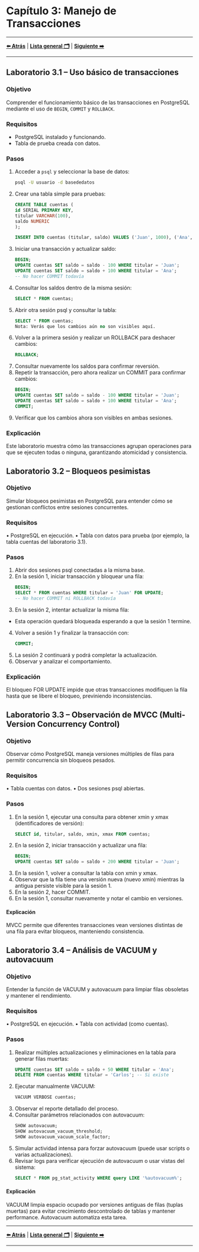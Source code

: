 # Capítulo 3: Manejo de Transacciones

---

**[⬅️ Atrás](https://netec-mx.github.io/POSTSQL_ADV/Cap%C3%ADtulo2/)** | **[Lista general 🗂️](https://netec-mx.github.io/POSTSQL_ADV/)** | **[Siguiente ➡️](https://netec-mx.github.io/POSTSQL_ADV/Cap%C3%ADtulo4/)**

---

## Laboratorio 3.1 – Uso básico de transacciones

### Objetivo  
Comprender el funcionamiento básico de las transacciones en PostgreSQL mediante el uso de `BEGIN`, `COMMIT` y `ROLLBACK`.

### Requisitos  
- PostgreSQL instalado y funcionando.  
- Tabla de prueba creada con datos.

### Pasos

1. Acceder a `psql` y seleccionar la base de datos:
   ```bash
   psql -U usuario -d basededatos
2.	Crear una tabla simple para pruebas:
    ```sql
    CREATE TABLE cuentas (
    id SERIAL PRIMARY KEY,
    titular VARCHAR(100),
    saldo NUMERIC
    );

    INSERT INTO cuentas (titular, saldo) VALUES ('Juan', 1000), ('Ana', 1500);
3.	Iniciar una transacción y actualizar saldo:
    ```sql
    BEGIN;
    UPDATE cuentas SET saldo = saldo - 100 WHERE titular = 'Juan';
    UPDATE cuentas SET saldo = saldo + 100 WHERE titular = 'Ana';
    -- No hacer COMMIT todavía
4.	Consultar los saldos dentro de la misma sesión:
    ```sql
    SELECT * FROM cuentas;
5.	Abrir otra sesión psql y consultar la tabla:
    ```sql
    SELECT * FROM cuentas;
    Nota: Verás que los cambios aún no son visibles aquí.
6.	Volver a la primera sesión y realizar un ROLLBACK para deshacer cambios:
    ```sql
    ROLLBACK;
7.	Consultar nuevamente los saldos para confirmar reversión.
8.	Repetir la transacción, pero ahora realizar un COMMIT para confirmar cambios:
    ```sql
    BEGIN;
    UPDATE cuentas SET saldo = saldo - 100 WHERE titular = 'Juan';
    UPDATE cuentas SET saldo = saldo + 100 WHERE titular = 'Ana';
    COMMIT;
9.	Verificar que los cambios ahora son visibles en ambas sesiones.

### Explicación
Este laboratorio muestra cómo las transacciones agrupan operaciones para que se ejecuten todas o ninguna, garantizando atomicidad y consistencia.

## Laboratorio 3.2 – Bloqueos pesimistas
### Objetivo
Simular bloqueos pesimistas en PostgreSQL para entender cómo se gestionan conflictos entre sesiones concurrentes.
### Requisitos
•	PostgreSQL en ejecución.
•	Tabla con datos para prueba (por ejemplo, la tabla cuentas del laboratorio 3.1).
### Pasos
1.	Abrir dos sesiones psql conectadas a la misma base.
2.	En la sesión 1, iniciar transacción y bloquear una fila:
    ```sql
    BEGIN;
    SELECT * FROM cuentas WHERE titular = 'Juan' FOR UPDATE;
    -- No hacer COMMIT ni ROLLBACK todavía
3.	En la sesión 2, intentar actualizar la misma fila:
- Esta operación quedará bloqueada esperando a que la sesión 1 termine.
4.	Volver a sesión 1 y finalizar la transacción con:
    ```sql
    COMMIT;
5.	La sesión 2 continuará y podrá completar la actualización.
6.	Observar y analizar el comportamiento.
### Explicación
El bloqueo FOR UPDATE impide que otras transacciones modifiquen la fila hasta que se libere el bloqueo, previniendo inconsistencias.

## Laboratorio 3.3 – Observación de MVCC (Multi-Version Concurrency Control)
### Objetivo
Observar cómo PostgreSQL maneja versiones múltiples de filas para permitir concurrencia sin bloqueos pesados.
### Requisitos
•	Tabla cuentas con datos.
•	Dos sesiones psql abiertas.
### Pasos
1.	En la sesión 1, ejecutar una consulta para obtener xmin y xmax (identificadores de versión):
    ```sql
    SELECT id, titular, saldo, xmin, xmax FROM cuentas;
2.	En la sesión 2, iniciar transacción y actualizar una fila:
    ```sql
    BEGIN;
    UPDATE cuentas SET saldo = saldo + 200 WHERE titular = 'Juan';
3.	En la sesión 1, volver a consultar la tabla con xmin y xmax.
4.	Observar que la fila tiene una versión nueva (nuevo xmin) mientras la antigua persiste visible para la sesión 1.
5.	En la sesión 2, hacer COMMIT.
6.	En la sesión 1, consultar nuevamente y notar el cambio en versiones.
#### Explicación
MVCC permite que diferentes transacciones vean versiones distintas de una fila para evitar bloqueos, manteniendo consistencia.


## Laboratorio 3.4 – Análisis de VACUUM y autovacuum
### Objetivo
Entender la función de VACUUM y autovacuum para limpiar filas obsoletas y mantener el rendimiento.
### Requisitos
•	PostgreSQL en ejecución.
•	Tabla con actividad (como cuentas).
### Pasos
1.	Realizar múltiples actualizaciones y eliminaciones en la tabla para generar filas muertas:
    ```sql
    UPDATE cuentas SET saldo = saldo + 50 WHERE titular = 'Ana';
    DELETE FROM cuentas WHERE titular = 'Carlos'; -- Si existe
2.	Ejecutar manualmente VACUUM:
    ```sql
    VACUUM VERBOSE cuentas;
3.	Observar el reporte detallado del proceso.
4.	Consultar parámetros relacionados con autovacuum:
    ```sql
    SHOW autovacuum;
    SHOW autovacuum_vacuum_threshold;
    SHOW autovacuum_vacuum_scale_factor;
5.	Simular actividad intensa para forzar autovacuum (puede usar scripts o varias actualizaciones).
6.	Revisar logs para verificar ejecución de autovacuum o usar vistas del sistema:
    ```sql
    SELECT * FROM pg_stat_activity WHERE query LIKE '%autovacuum%';

#### Explicación
VACUUM limpia espacio ocupado por versiones antiguas de filas (tuplas muertas) para evitar crecimiento descontrolado de tablas y mantener performance. Autovacuum automatiza esta tarea.

---

**[⬅️ Atrás](https://netec-mx.github.io/POSTSQL_ADV/Cap%C3%ADtulo2/)** | **[Lista general 🗂️](https://netec-mx.github.io/POSTSQL_ADV/)** | **[Siguiente ➡️](https://netec-mx.github.io/POSTSQL_ADV/Cap%C3%ADtulo4/)**

---
